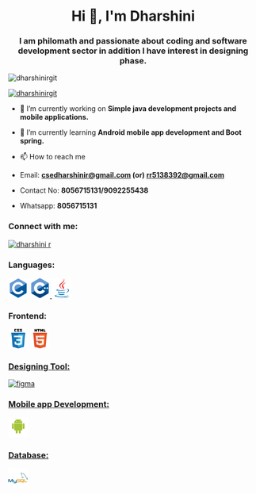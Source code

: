 <h1 align="center">Hi 👋, I'm Dharshini</h1>
<h3 align="center">I am philomath and passionate about coding and software development sector in addition I have interest in designing phase.</h3>

<p align="left"> <img src="https://komarev.com/ghpvc/?username=dharshinirgit&label=Profile%20views&color=0e75b6&style=flat" alt="dharshinirgit" /> </p>

<p align="left"> <a href="https://github.com/ryo-ma/github-profile-trophy"><img src="https://github-profile-trophy.vercel.app/?username=dharshinirgit" alt="dharshinirgit" /></a> </p>

- 🔭 I’m currently working on **Simple java development projects and mobile applications.**

- 🌱 I’m currently learning **Android mobile app development and Boot spring.**

- 📫 How to reach me
- Email: **csedharshinir@gmail.com (or) rr5138392@gmail.com**
- Contact No: **8056715131/9092255438**
- Whatsapp: **8056715131**

<h3 align="left">Connect with me:</h3>
<p align="left">
<a href="https://www.linkedin.com/in/dharshini-r-3606b2277" target="blank"><img align="center" src="https://raw.githubusercontent.com/rahuldkjain/github-profile-readme-generator/master/src/images/icons/Social/linked-in-alt.svg" alt="dharshini r" height="30" width="40" /></a>
</p>

<h3 align="left">Languages:</h3>
<p align="left"> <img src="https://raw.githubusercontent.com/devicons/devicon/master/icons/c/c-original.svg" alt="c" width="40" height="40"/> </a> <a href="https://www.w3schools.com/cpp/" target="_blank" rel="noreferrer"> <img src="https://raw.githubusercontent.com/devicons/devicon/master/icons/cplusplus/cplusplus-original.svg" alt="cplusplus" width="40" height="40"/> </a> <a href="https://www.w3schools.com/css/" target="_blank" rel="noreferrer">
  <img src="https://raw.githubusercontent.com/devicons/devicon/master/icons/java/java-original.svg" alt="java" width="40" height="40"/> </a> <a href="https://www.mysql.com/" target="_blank" rel="noreferrer"></a></p>
 <h3 align="left">Frontend:</h3> 
 <p align="left"> <img src="https://raw.githubusercontent.com/devicons/devicon/master/icons/css3/css3-original-wordmark.svg" alt="css3" width="40" height="40"/> </a> <a href="https://www.figma.com/" target="_blank" rel="noreferrer"> <img src="https://raw.githubusercontent.com/devicons/devicon/master/icons/html5/html5-original-wordmark.svg" alt="html5" width="40" height="40"/> </a> <a href="https://www.java.com" target="_blank" rel="noreferrer"></p>
<h3 align="left">Designing Tool:</h3>   
<p align="left"> 
<img src="https://www.vectorlogo.zone/logos/figma/figma-icon.svg" alt="figma" width="40" height="40"/> </a> <a href="https://www.w3.org/html/" target="_blank" rel="noreferrer"></p>
<h3 align="left">Mobile app Development:</h3> 
<p align="left"> 
<a href="https://developer.android.com" target="_blank" rel="noreferrer"> <img src="https://raw.githubusercontent.com/devicons/devicon/master/icons/android/android-original-wordmark.svg" alt="android" width="40" height="40"/> </a> <a href="https://www.cprogramming.com/" target="_blank" rel="noreferrer"></p> 
<h3 align="left">Database:</h3> 
<p align="left"> 
<img src="https://raw.githubusercontent.com/devicons/devicon/master/icons/mysql/mysql-original-wordmark.svg" alt="mysql" width="40" height="40"/> </a> </p>
